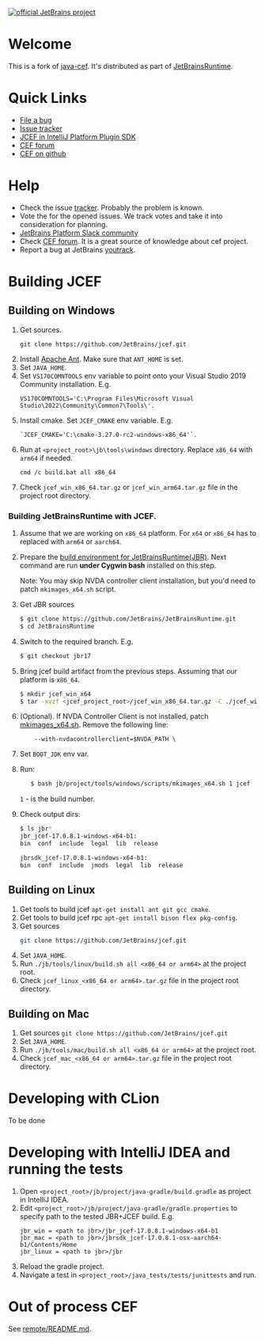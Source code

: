 [![official JetBrains project](https://jb.gg/badges/official-plastic.svg)](https://confluence.jetbrains.com/display/ALL/JetBrains+on+GitHub)
# Welcome
This is a fork of [java-cef](https://github.com/chromiumembedded/java-cef). It's distributed as part of
[JetBrainsRuntime](https://github.com/JetBrains/JetBrainsRuntime).

# Quick Links
* [File a bug](https://youtrack.jetbrains.com/newIssue?project=JBR&description=**Problem+description**%0A%5BA+short+problem+description%5D%0A%0A**Way+to+reproduce**%0A1.+Open++%E2%80%A6%0A2.+Go+to+%E2%80%A6%0A3.+Press+or+click+%E2%80%A6%0A4.+Observer+%E2%80%A6%0A5.+Expected+%E2%80%A6%0A%0A**Screen+records+or+screenshorts**%0A%5BPut+here+some+video+or+pictures+if+applicable%5D%0A%0A**Version+and+environment**%0AJetBrains+Runtime+version%3A+%5Bexample+17.0.8%2B7-b1000.22+aarch64.+In+a+JetBrains+IDEs+it+can+be+copied+from+%60About+IntelliJ+IDEA%60%2C+%60About+Clion%60+etc.%5D+%0AOS%3A+%5Bput+here+the+OS+name+and+version%28e.g.+macOS+13.4.1+%2C+Ubuntu+22.10%2C+Windows+11%29%5D%0ACPU%3A+%5Bput+here+CPU+architecture+like+arm64%2C+M1%2C+M2%2C+x86%2C+etc.%5D%0AAdditional+info%3A+%5BAnything+you+think+might+be+important+in+your+environment.+For+example%2C+in+the+case+of+graphics+problems%2C+you+can+tell+us+the+number+of+monitors+you+are+using%2C+their+resolutions+and+scaling+factors%5D%0A%0A**Additional+context**%0A%5Bput+here%5D%0A%0A%0A%0A&c=add+Board+Bug2Fix+Vitaly+Provodin&c=add+Board+JBR+Planing+No+Fix+versions&c=Subsystem+jcef&c=Assignee+Vladimir.Kharitonov)
* [Issue tracker](https://youtrack.jetbrains.com/issues/JBR?q=Subsystem:%20jcef%20)
* [JCEF in IntelliJ Platform Plugin SDK](https://blog.jetbrains.com/platform/2019/10/introducing-jetbrains-platform-slack-for-plugin-developers/)
* [CEF forum](https://www.magpcss.org/ceforum/index.php)
* [CEF on github](https://github.com/chromiumembedded)

# Help
* Check the issue [tracker](https://youtrack.jetbrains.com/issues/JBR?q=Subsystem:%20jcef%20). Probably the problem is known.
* Vote the for the opened issues. We track votes and take it into consideration for planning.
* [JetBrains Platform Slack community](https://plugins.jetbrains.com/slack)
* Check [CEF forum](https://www.magpcss.org/ceforum/index.php). It is a great source of knowledge about cef project.
* Report a bug at JetBrains [youtrack](https://youtrack.jetbrains.com/newIssue?project=JBR&description=**Problem+description**%0A%5BA+short+problem+description%5D%0A%0A**Way+to+reproduce**%0A1.+Open++%E2%80%A6%0A2.+Go+to+%E2%80%A6%0A3.+Press+or+click+%E2%80%A6%0A4.+Observer+%E2%80%A6%0A5.+Expected+%E2%80%A6%0A%0A**Screen+records+or+screenshorts**%0A%5BPut+here+some+video+or+pictures+if+applicable%5D%0A%0A**Version+and+environment**%0AJetBrains+Runtime+version%3A+%5Bexample+17.0.8%2B7-b1000.22+aarch64.+In+a+JetBrains+IDEs+it+can+be+copied+from+%60About+IntelliJ+IDEA%60%2C+%60About+Clion%60+etc.%5D+%0AOS%3A+%5Bput+here+the+OS+name+and+version%28e.g.+macOS+13.4.1+%2C+Ubuntu+22.10%2C+Windows+11%29%5D%0ACPU%3A+%5Bput+here+CPU+architecture+like+arm64%2C+M1%2C+M2%2C+x86%2C+etc.%5D%0AAdditional+info%3A+%5BAnything+you+think+might+be+important+in+your+environment.+For+example%2C+in+the+case+of+graphics+problems%2C+you+can+tell+us+the+number+of+monitors+you+are+using%2C+their+resolutions+and+scaling+factors%5D%0A%0A**Additional+context**%0A%5Bput+here%5D%0A%0A%0A%0A&c=add+Board+Bug2Fix+Vitaly+Provodin&c=add+Board+JBR+Planing+No+Fix+versions&c=Subsystem+jcef&c=Assignee+Vladimir.Kharitonov).

# Building JCEF
## Building on Windows
1. Get sources.
   ```
   git clone https://github.com/JetBrains/jcef.git
   ```
2. Install [Apache Ant](https://ant.apache.org/manual/install.html). Make sure that `ANT_HOME` is set.
3. Set `JAVA_HOME`.
4. Set `VS170COMNTOOLS` env variable to point onto your Visual Studio 2019 Community installation. E.g.
   ```
   VS170COMNTOOLS='C:\Program Files\Microsoft Visual Studio\2022\Community\Common7\Tools\'.
   ```
5. Install cmake. Set `JCEF_CMAKE` env variable. E.g.
   ```
   `JCEF_CMAKE='C:\cmake-3.27.0-rc2-windows-x86_64'`.
   ```
6. Run at `<project_root>\jb\tools\windows` directory. Replace `x86_64` with `arm64` if needed.
   ```
   cmd /c build.bat all x86_64
   ```
7. Check `jcef_win_x86_64.tar.gz` or `jcef_win_arm64.tar.gz` file in the project root directory.

### Building JetBrainsRuntime with JCEF.
1. Assume that we are working on `x86_64` platform. For `x64` or `x86_64` has to replaced with `arm64` or `aarch64`.

2. Prepare the [build environment for JetBrainsRuntime(JBR)](https://github.com/JetBrains/JetBrainsRuntime/tree/jbr17#windows-1).
   Next command are run **under Cygwin bash** installed on this step.

   Note: You may skip NVDA controller client installation, but you'd need to patch `mkimages_x64.sh` script.
3. Get JBR sources 
   ```bash
   $ git clone https://github.com/JetBrains/JetBrainsRuntime.git
   $ cd JetBrainsRuntime
   ```
   
4. Switch to the required branch. E.g.
   ```bash
   $ git checkout jbr17
   ```
   
5. Bring jcef build artifact from the previous steps. Assuming that our platform is `x86_64`.
   ```bash
   $ mkdir jcef_win_x64
   $ tar -xvzf <jcef_project_root>/jcef_win_x86_64.tar.gz -C ./jcef_win_x64
   ```
   
6. (Optional). If NVDA Controller Client is not installed, patch [mkimages_x64.sh](https://github.com/JetBrains/JetBrainsRuntime/blob/jbr17/jb/project/tools/windows/scripts/mkimages_x64.sh).
   Remove the following line:
   ```
       --with-nvdacontrollerclient=$NVDA_PATH \
   ```

7. Set `BOOT_JDK` env var.

8. Run:
   ```bash
      $ bash jb/project/tools/windows/scripts/mkimages_x64.sh 1 jcef
   ```
   `1` - is the build number.
   
9. Check output dirs:
   ```bash
   $ ls jbr*
   jbr_jcef-17.0.8.1-windows-x64-b1:
   bin  conf  include  legal  lib  release
   
   jbrsdk_jcef-17.0.8.1-windows-x64-b1:
   bin  conf  include  jmods  legal  lib  release
   ```

## Building on Linux
1. Get tools to build jcef `apt-get install ant git gcc cmake`.
2. Get tools to build jcef rpc `apt-get install bison flex pkg-config`.
3. Get sources
   ```bash
   git clone https://github.com/JetBrains/jcef.git
   ```
4. Set `JAVA_HOME`.
5. Run `./jb/tools/linux/build.sh all <x86_64 or arm64>` at the project root.
6. Check `jcef_linux_<x86_64 or arm64>.tar.gz` file in the project root directory.

## Building on Mac
1. Get sources
   `git clone https://github.com/JetBrains/jcef.git`
2. Set `JAVA_HOME`.
3. Run `./jb/tools/mac/build.sh all <x86_64 or arm64>` at the project root.
4. Check `jcef_mac_<x86_64 or arm64>.tar.gz` file in the project root directory.

# Developing with CLion
To be done

# Developing with IntelliJ IDEA and running the tests
1. Open `<project_root>/jb/project/java-gradle/build.gradle` as project in IntelliJ IDEA.
2. Edit `<project_root>/jb/project/java-gradle/gradle.properties` to specify path to the tested JBR+JCEF build.
   E.g.
   ```
   jbr_win = <path to jbr>/jbr_jcef-17.0.8.1-windows-x64-b1
   jbr_mac = <path to jbr>/jbrsdk_jcef-17.0.8.1-osx-aarch64-b1/Contents/Home
   jbr_linux = <path to jbr>/jbr
   ```
3. Reload the gradle project.
4. Navigate a test in `<project_root>/java_tests/tests/junittests` and run.

# Out of process CEF
See [remote/README.md](remote/README.md).